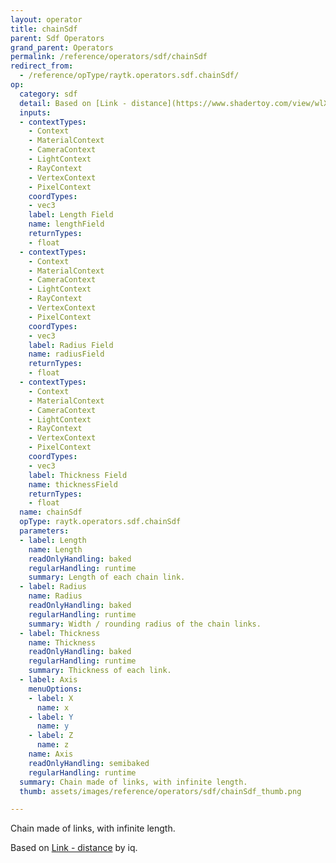 ```yaml
---
layout: operator
title: chainSdf
parent: Sdf Operators
grand_parent: Operators
permalink: /reference/operators/sdf/chainSdf
redirect_from:
  - /reference/opType/raytk.operators.sdf.chainSdf/
op:
  category: sdf
  detail: Based on [Link - distance](https://www.shadertoy.com/view/wlXSD7) by iq.
  inputs:
  - contextTypes:
    - Context
    - MaterialContext
    - CameraContext
    - LightContext
    - RayContext
    - VertexContext
    - PixelContext
    coordTypes:
    - vec3
    label: Length Field
    name: lengthField
    returnTypes:
    - float
  - contextTypes:
    - Context
    - MaterialContext
    - CameraContext
    - LightContext
    - RayContext
    - VertexContext
    - PixelContext
    coordTypes:
    - vec3
    label: Radius Field
    name: radiusField
    returnTypes:
    - float
  - contextTypes:
    - Context
    - MaterialContext
    - CameraContext
    - LightContext
    - RayContext
    - VertexContext
    - PixelContext
    coordTypes:
    - vec3
    label: Thickness Field
    name: thicknessField
    returnTypes:
    - float
  name: chainSdf
  opType: raytk.operators.sdf.chainSdf
  parameters:
  - label: Length
    name: Length
    readOnlyHandling: baked
    regularHandling: runtime
    summary: Length of each chain link.
  - label: Radius
    name: Radius
    readOnlyHandling: baked
    regularHandling: runtime
    summary: Width / rounding radius of the chain links.
  - label: Thickness
    name: Thickness
    readOnlyHandling: baked
    regularHandling: runtime
    summary: Thickness of each link.
  - label: Axis
    menuOptions:
    - label: X
      name: x
    - label: Y
      name: y
    - label: Z
      name: z
    name: Axis
    readOnlyHandling: semibaked
    regularHandling: runtime
  summary: Chain made of links, with infinite length.
  thumb: assets/images/reference/operators/sdf/chainSdf_thumb.png

---
```



Chain made of links, with infinite length.

Based on [Link - distance](https://www.shadertoy.com/view/wlXSD7) by iq.